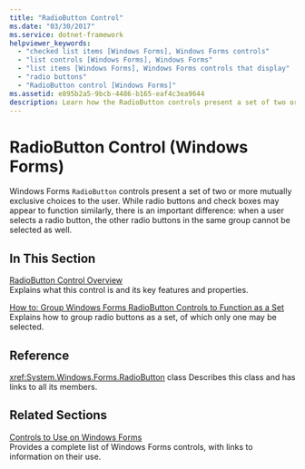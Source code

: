 ```yaml
---
title: "RadioButton Control"
ms.date: "03/30/2017"
ms.service: dotnet-framework
helpviewer_keywords:
  - "checked list items [Windows Forms], Windows Forms controls"
  - "list controls [Windows Forms], Windows Forms"
  - "list items [Windows Forms], Windows Forms controls that display"
  - "radio buttons"
  - "RadioButton control [Windows Forms]"
ms.assetid: e895b2a5-9bcb-4486-b165-eaf4c3ea9644
description: Learn how the RadioButton controls present a set of two or more mutually exclusive choices to the user.
---
```

# RadioButton Control (Windows Forms)

Windows Forms `RadioButton` controls present a set of two or more mutually exclusive choices to the user. While radio buttons and check boxes may appear to function similarly, there is an important difference: when a user selects a radio button, the other radio buttons in the same group cannot be selected as well.

## In This Section

[RadioButton Control Overview](radiobutton-control-overview-windows-forms.md)\
Explains what this control is and its key features and properties.

[How to: Group Windows Forms RadioButton Controls to Function as a Set](how-to-group-windows-forms-radiobutton-controls-to-function-as-a-set.md)\
Explains how to group radio buttons as a set, of which only one may be selected.

## Reference

<xref:System.Windows.Forms.RadioButton> class
Describes this class and has links to all its members.

## Related Sections

[Controls to Use on Windows Forms](controls-to-use-on-windows-forms.md)\
Provides a complete list of Windows Forms controls, with links to information on their use.
